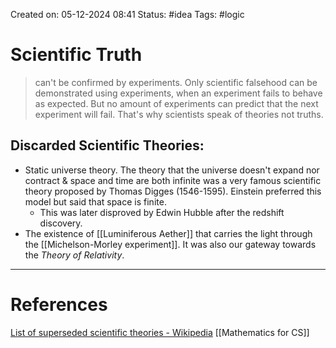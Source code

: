 Created on: 05-12-2024 08:41
Status: #idea
Tags: #logic 
# Scientific Truth
> can't be confirmed by experiments. Only scientific falsehood can be demonstrated using experiments, when an experiment fails to behave as expected. But no amount of experiments can predict that the next experiment will fail. That's why scientists speak of theories not truths. 

## Discarded Scientific Theories:
- Static universe theory. 
	The theory that the universe doesn't expand nor contract & space and time are both infinite was a very famous scientific theory proposed by Thomas Digges (1546-1595). Einstein preferred this model but said that space is finite.
	- This was later disproved by Edwin Hubble after the redshift discovery.
- The existence of [[Luminiferous Aether]] that carries the light through the [[Michelson-Morley experiment]]. It was also our gateway towards the _Theory of Relativity_.

-----------------
# References
[List of superseded scientific theories - Wikipedia](https://en.wikipedia.org/wiki/List_of_superseded_scientific_theories) [[Mathematics for CS]]

